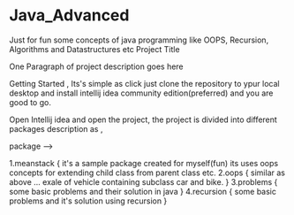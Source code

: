 # Java_Advanced
Just for fun some concepts of java programming like OOPS, Recursion, Algorithms and Datastructures etc
Project Title

One Paragraph of project description goes here

Getting Started , Its's simple as click just clone the repository to ypur local desktop and install intellij idea community edition(preferred) and you are good to go.

Open Intellij idea and open the project,
the project is divided into different packages description as ,

package -->

1.meanstack { it's a sample package created for myself(fun) its uses oops concepts for extending child class from parent class etc.
2.oops { similar as above ... exale of vehicle containing subclass car and bike. }
3.problems { some basic problems and their solution in java }
4.recursion { some basic problems and it's solution using recursion }
